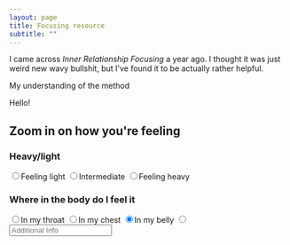 ```yaml
---
layout: page
title: Focusing resource
subtitle: ""
---
```


I came across *Inner Relationship Focusing* a year ago. I thought it was just weird new wavy bullshit, but I've found it to be actually rather helpful.

My understanding of the method

Hello!

## Zoom in on how you're feeling
### Heavy/light
<div>
<label class="radio-inline"><input type="radio" name="optradio" checked>Feeling light</label> 
<label class="radio-inline"><input type="radio" name="optradio" checked>Intermediate</label>
<label class="radio-inline"><input type="radio" name="optradio">Feeling heavy</label>
</div>

### Where in the body do I feel it
<div>
<label class="radio-inline"><input type="radio" name="optradio" checked>In my throat</label> 
<label class="radio-inline"><input type="radio" name="optradio" checked>In my chest</label>
<label class="radio-inline"><input type="radio" name="optradio" checked>In my belly</label>
<label class="radio-inline"><input type="radio" name="optradio"><input id="msg" type="text" class="form-control" name="msg" placeholder="Additional Info"></label>
</div>
